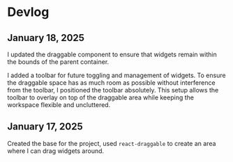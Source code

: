 # Devlog

## January 18, 2025

I updated the draggable component to ensure that widgets remain within the bounds of the parent container.

I added a toolbar for future toggling and management of widgets. To ensure the draggable space has as much room as possible without interference from the toolbar, I positioned the toolbar absolutely. This setup allows the toolbar to overlay on top of the draggable area while keeping the workspace flexible and uncluttered.

## January 17, 2025

Created the base for the project, used `react-draggable` to create an area where I can drag widgets around.
